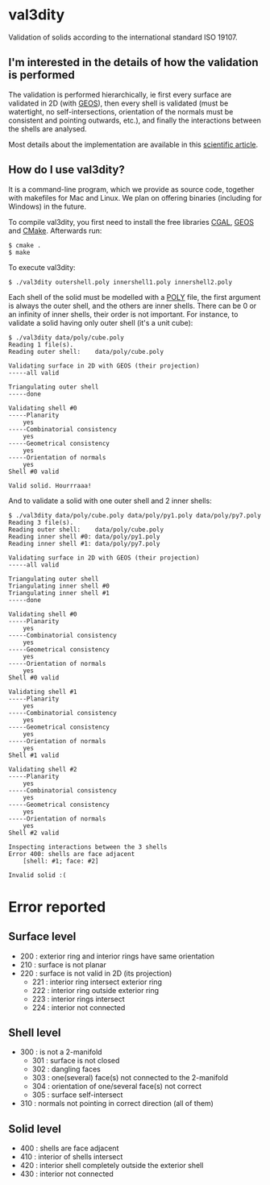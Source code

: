 # val3dity

Validation of solids according to the international standard ISO 19107.

## I'm interested in the details of how the validation is performed ##

The validation is performed hierarchically, ie first every surface are validated in 2D (with [GEOS](http://trac.osgeo.org/geos/)), then every shell is validated (must be watertight, no self-intersections, orientation of the normals must be consistent and pointing outwards, etc.), and finally the interactions between the shells are analysed.

Most details about the implementation are available in this [scientific article](http://homepage.tudelft.nl/23t4p/pdfs/_13cacaie.pdf).

## How do I use val3dity?

It is a command-line program, which we provide as source code, together with makefiles for Mac and Linux. We plan on offering binaries (including for Windows) in the future.

To compile val3dity, you first need to install the free libraries [CGAL](http://www.cgal.org), [GEOS](http://trac.osgeo.org/geos/) and [CMake](http://www.cmake.org). Afterwards run:

    $ cmake .
    $ make
    
To execute val3dity:

    $ ./val3dity outershell.poly innershell1.poly innershell2.poly
    
Each shell of the solid must be modelled with a [POLY](http://tetgen.berlios.de/fformats.poly.html) file, the first argument is always the outer shell, and the others are inner shells.
There can be 0 or an infinity of inner shells, their order is not important.
For instance, to validate a solid having only outer shell (it's a unit cube):

```  
$ ./val3dity data/poly/cube.poly
Reading 1 file(s).
Reading outer shell:	data/poly/cube.poly

Validating surface in 2D with GEOS (their projection)
-----all valid

Triangulating outer shell
-----done

Validating shell #0
-----Planarity
	yes
-----Combinatorial consistency
	yes
-----Geometrical consistency
	yes
-----Orientation of normals
	yes
Shell #0 valid

Valid solid. Hourrraaa!
```

And to validate a solid with one outer shell and 2 inner shells:

```
$ ./val3dity data/poly/cube.poly data/poly/py1.poly data/poly/py7.poly
Reading 3 file(s).
Reading outer shell:	data/poly/cube.poly
Reading inner shell #0:	data/poly/py1.poly
Reading inner shell #1:	data/poly/py7.poly

Validating surface in 2D with GEOS (their projection)
-----all valid

Triangulating outer shell
Triangulating inner shell #0
Triangulating inner shell #1
-----done

Validating shell #0
-----Planarity
	yes
-----Combinatorial consistency
	yes
-----Geometrical consistency
	yes
-----Orientation of normals
	yes
Shell #0 valid

Validating shell #1
-----Planarity
	yes
-----Combinatorial consistency
	yes
-----Geometrical consistency
	yes
-----Orientation of normals
	yes
Shell #1 valid

Validating shell #2
-----Planarity
	yes
-----Combinatorial consistency
	yes
-----Geometrical consistency
	yes
-----Orientation of normals
	yes
Shell #2 valid

Inspecting interactions between the 3 shells
Error 400: shells are face adjacent
	[shell: #1; face: #2]

Invalid solid :(
```

# Error reported 

## Surface level

  * 200   : exterior ring and interior rings have same orientation
  * 210   : surface is not planar
  * 220   : surface is not valid in 2D (its projection)
    * 221 : interior ring intersect exterior ring
    * 222 : interior ring outside exterior ring
    * 223 : interior rings intersect
    * 224 : interior not connected

## Shell level

  * 300   : is not a 2-manifold
    * 301 : surface is not closed
    * 302 : dangling faces 
    * 303 : one(several) face(s) not connected to the 2-manifold 
    * 304 : orientation of one/several face(s) not correct 
    * 305 : surface self-intersect
  * 310   : normals not pointing in correct direction (all of them)

## Solid level

  * 400   : shells are face adjacent
  * 410   : interior of shells intersect
  * 420   : interior shell completely outside the exterior shell
  * 430   : interior not connected
